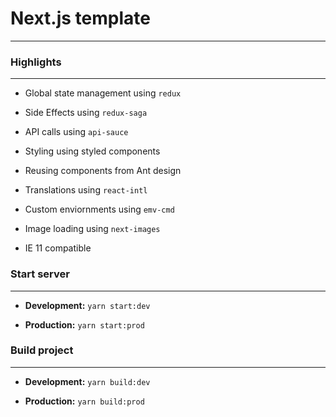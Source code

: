 # Next.js template
------------------

### Highlights
------------------
- Global state management using `redux`
    
- Side Effects using `redux-saga`
    
- API calls using `api-sauce`
    
- Styling using styled components
    
- Reusing components from Ant design
    
- Translations using `react-intl`
    
- Custom enviornments using `emv-cmd`

- Image loading using `next-images`
    
- IE 11 compatible


### Start server
----------------------
- **Development:** `yarn start:dev`

- **Production:**  `yarn start:prod`


### Build project 
-----------------------
- **Development:** `yarn build:dev`

- **Production:**  `yarn build:prod`






